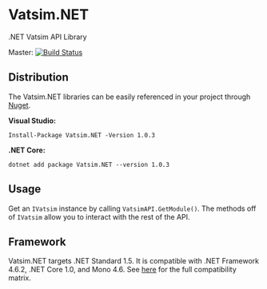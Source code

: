 # Vatsim.NET
.NET Vatsim API Library

Master: [![Build Status](https://travis-ci.org/ctuckz/Vatsim.NET.svg?branch=master)](https://travis-ci.org/ctuckz/Vatsim.NET)

## Distribution

The Vatsim.NET libraries can be easily referenced in your project through [Nuget](https://www.nuget.org/packages/Vatsim.NET/). 

__Visual Studio:__

`Install-Package Vatsim.NET -Version 1.0.3`

__.NET Core:__

`dotnet add package Vatsim.NET --version 1.0.3`

## Usage
Get an `IVatsim` instance by calling `VatsimAPI.GetModule()`. The methods off of `IVatsim` allow you to interact with the rest of the API.

## Framework
Vatsim.NET targets .NET Standard 1.5. It is compatible with .NET Framework 4.6.2, .NET Core 1.0, and Mono 4.6. See [here](https://docs.microsoft.com/en-us/dotnet/standard/library) for the full compatibility matrix.